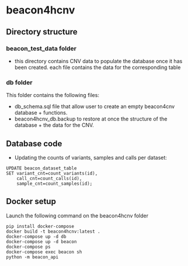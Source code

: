 # beacon4hcnv

## Directory structure
### beacon_test_data folder
- this directory contains CNV data to populate the database once it has been created.
each file contains the data for the corresponding table

### db folder
This folder contains the following files:
- db_schema.sql file that allow user to create an empty beacon4cnv database + functions.
- beacon4hcnv_db.backup to restore at once the structure of the database + the data for the CNV.


## Database code
 * Updating the counts of variants, samples and calls per dataset:
```
UPDATE beacon_dataset_table
SET variant_cnt=count_variants(id),
    call_cnt=count_calls(id),
    sample_cnt=count_samples(id);
```

## Docker setup

Launch the following command on the beacon4hcnv folder

```
pip install docker-compose
docker build -t beacon4hcnv:latest .
docker-compose up -d db
docker-compose up -d beacon
docker-compose ps
docker-compose exec beacon sh
python -m beacon_api


```


